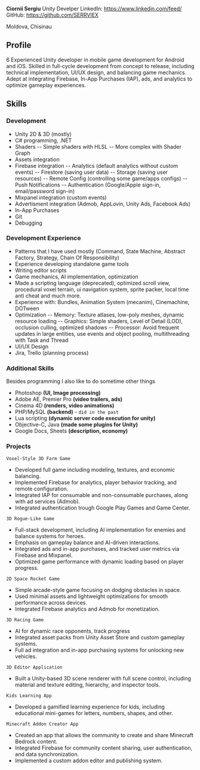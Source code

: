 **Ciornii Sergiu**
Unity Develper
LinkedIn: https://www.linkedin.com/feed/
GitHub: https://github.com/SERRVIEX

Moldova, Chisinau

## Profile
6 Experienced Unity developer in mobile game development for Android and iOS. Skilled in full-cycle development from concept to release, including technical implementation, UI/UX design, and balancing game mechanics. Adept at integrating Firebase, In-App Purchases (IAP), ads, and analytics to optimize gameplay experiences.

## Skills
### Development
 - Unity 2D & 3D (mostly)
 - C# programming, .NET
 - Shaders
 -- Simple shaders with HLSL
 -- More complex with Shader Graph
  - Assets integration
 - Firebase integration
 -- Analytics (default analytics without custom events)
 -- Firestore (saving user data)
 -- Storage (saving user resources)
 -- Remote Config (controlling some game/apps configs)
 -- Push Notifications
 -- Authentication (Google/Apple sign-in, email/password sign-in)
 - Mixpanel integration (custom events)
 - Advertisment integration (Admob, AppLovin, Unity Ads, Facebook Ads)
 - In-App Purchases
 - Git
 - Debugging
 
### Development Experience
- Patterns that I have used mostly (Command, State Machine, Abstract Factory, Strategy, Chain Of Responsibility)
- Experience developing standalone game tools
- Writing editor scripts
- Game mechanics, AI implementation, optimization
- Made a scripting language (deprecated), optimized scroll view, procedural voxel terrain, ui navigation system, sprite packer, local time anti cheat and much more.
- Experience with: Bundles, Animation System (mecanim), Cinemachine, DOTween
- Optimization
-- Memory: Texture atlases, low-poly meshes, dynamic resource loading
-- Graphics: Simple shaders, Level of Detail (LOD), occlusion culling, optimized shadows
-- Processor: Avoid frequent updates in large entities, use events and object pooling, multithreading with Task and Thread
- UI/UX Design
- Jira, Trello (planning process)

### Additional Skills
 Besides programming I also like to do sometime other things
 - Photoshop **(UI, Image processing)**
 - Adobe AE, Premier Pro **(video trailers, ads)**
 - Cinema 4D **(renders, video animations)**
 - PHP/MySQL **(backend)** - ``did in the past``
 - Lua scripting **(dynamic server code execution for unity)**
 - Objective-C, Java **(made some plugins for Unity)**
 - Google Docs, Sheets **(description, economy)**

### Projects
``Voxel-Style 3D Farm Game``
- Developed full game including modeling, textures, and economic balancing.
- Implemented Firebase for analytics, player behavior tracking, and remote configuration.
- Integrated IAP for consumable and non-consumable purchases, along with ad services (Admob).
- Integrated authentication trough Google Play Games and Game Center.

``3D Rogue-Like Game``
- Full-stack development, including AI implementation for enemies and balance systems for heroes.
- Emphasis on gameplay balance and AI-driven interactions.
- Integrated ads and in-app purchases, and tracked user metrics via Firebase and Mixpanel.
- Optimized game performance with dynamic loading based on player progress.

``2D Space Rocket Game``
- Simple arcade-style game focusing on dodging obstacles in space.
- Used minimal assets and lightweight optimizations for smooth performance across devices.
- Integrated Firebase analytics and Admob for monetization.

``3D Racing Game``
- AI for dynamic race opponents, track progress
- Integrated asset packs from Unity Asset Store and custom gameplay systems.
- Full ad integration and in-app purchasing systems for unlocking new vehicles.

``3D Editor Application``
-   Built a Unity-based 3D scene renderer with full scene control, including material and texture editing, hierarchy, and inspector tools.

``Kids Learning App``
-   Developed a gamified learning experience for kids, including educational mini-games for letters, numbers, shapes, and other.

``Minecraft Addon Creator App``
-   Created an app that allows the community to create and share Minecraft Bedrock content.
-   Integrated Firebase for community content sharing, user authentication, and data synchronization.
-   Implemented a custom addon editor and publishing system.